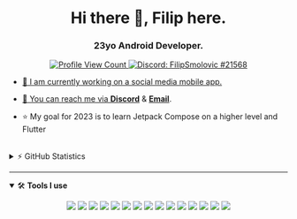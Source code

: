 
<h1 align="center">Hi there 👋, Filip here.</h1>
<h3 align="center">23yo Android Developer.</h3>


<p align="center">
  <a href="https://github.com/Smolo-309">
    <img src="https://komarev.com/ghpvc/?username=Smolo-309&style=flat-square&label=Profile%20Views&logo=github" alt="Profile View Count"/>
  </a>
  <a href="https://discord.com/users/269536090631831552">
    <img src="https://img.shields.io/badge/Discord-FilipSmolovic%236518-%237289da?logo=discord&style=flat-square" alt="Discord: FilipSmolovic
#21568"/>
</p>



- 🔨 I am currently working on a social media mobile app.


- 📨 You can reach me via **[Discord](https://discord.com/users/269536090631831552)** & **[Email](mailto:fsmolovic@gmail.com)**.


- ⭐ My goal for 2023 is to learn Jetpack Compose on a higher level and Flutter

<br>

<details>
  <summary>⚡ GitHub Statistics</summary> 
  <img src="https://github-readme-stats.vercel.app/api/top-langs/?username=Smolo-309&layout=compact&theme=tokyonight" />
  <img src="https://github-readme-stats.vercel.app/api?username=Smolo-309&count_private=true&show_icons=true&theme=tokyonight" />
  <img src="http://github-readme-streak-stats.herokuapp.com?user=Smolo-309&theme=tokyonight&hide_border=true)" />
  <img src="https://github-profile-trophy.vercel.app/?username=Smolo-309&theme=dracula" />
</details>


---

<details open>
<summary>🛠 <b>Tools I use</b></summary>
<p>

<p align="center">

<img src="https://img.shields.io/badge/-HTML5-black?style=for-the-badge&logo=HTML5" />
<img src="https://img.shields.io/badge/CSS-black?style=for-the-badge&logo=css3&logoColor=1572B6" />
<img src="https://img.shields.io/badge/TailwindCSS-black?style=for-the-badge&logo=Tailwind%20CSS" />
<img src="https://img.shields.io/badge/Github-black?style=for-the-badge&logo=Github" />
<img src="https://img.shields.io/badge/AndroidStudio-black?style=for-the-badge&logo=AndroidStudio" />
<img src="https://img.shields.io/badge/JetpackCompose-black?style=for-the-badge&logo=JetpackCompose" />
<img src="https://img.shields.io/badge/Flutter-black?style=for-the-badge&logo=Flutter" />
<img src="https://img.shields.io/badge/Visual%20Studio%20Code-black?style=for-the-badge&logo=visual-studio-code&logoColor=007ACC" />
<img src="https://img.shields.io/badge/Photoshop-black?style=for-the-badge&logo=Adobe%20Photoshop" />
<img src="https://img.shields.io/badge/AdobeIllustrator-black?style=for-the-badge&logo=AdobeIllustrator" />
<img src="https://img.shields.io/badge/Windows-black?style=for-the-badge&logo=Windows" />
<img src="https://img.shields.io/badge/AdobeXd-black?style=for-the-badge&logo=AdobeXd" />
<img src="https://img.shields.io/badge/Figma-black?style=for-the-badge&logo=Figma" />
<img src="https://img.shields.io/badge/Discord-black?style=for-the-badge&logo=Discord" />
<img src="https://img.shields.io/badge/Slack-black?style=for-the-badge&logo=Slack" />
</p>
</details>

